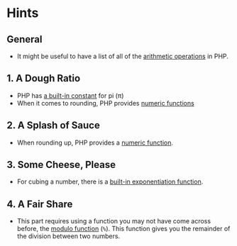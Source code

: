 # Hints

## General

- It might be useful to have a list of all of the [arithmetic operations][arithmetic-operations] in PHP.

## 1. A Dough Ratio

- PHP has [a built-in constant][pi-constant] for pi (π) 
- When it comes to rounding, PHP provides [numeric functions][numeric-functions]

## 2. A Splash of Sauce

- When rounding up, PHP provides a [numeric function][numeric-functions].

## 3. Some Cheese, Please

- For cubing a number, there is a [built-in exponentiation function][arithmetic-operations].

## 4. A Fair Share

- This part requires using a function you may not have come across before, the [modulo
function][arithmetic-operations] (`%`).
  This function gives you the remainder of the division between two numbers.

[arithmetic-operations]: https://www.php.net/manual/en/language.operators.arithmetic.php
[pi-constant]: https://www.php.net/manual/en/function.pi.php
[numeric-functions]: https://www.php.net/manual/en/ref.math.php